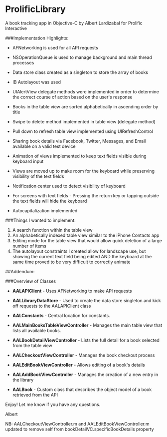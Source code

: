ProlificLibrary
===============

A book tracking app in Objective-C by Albert Lardizabal for Prolific Interactive


###Implementation Highlights:


* AFNetworking is used for all API requests
* NSOperationQueue is used to manage background and main thread processes

* Data store class created as a singleton to store the array of books

* IB Autolayout was used

* UIAlertView delegate methods were implemented in order to determine the correct course of action based on the user's response

* Books in the table view are sorted alphabetically in ascending order by title
* Swipe to delete method implemented in table view (delegate method)
* Pull down to refresh table view implemented using UIRefreshControl

* Sharing book details via Facebook, Twitter, Messages, and Email available on a valid test device

* Animation of views implemented to keep text fields visible during keyboard input
* Views are moved up to make room for the keyboard while preserving visibility of the text fields
* Notification center used to detect visibility of keyboard

* For screens with text fields - Pressing the return key or tapping outside the text fields will hide the keyboard
* Autocapitalization implemented



###Things I wanted to implement:

1. A search function within the table view
2. An alphabetically indexed table view similar to the iPhone Contacts app
3. Editing mode for the table view that would allow quick deletion of a large number of items
4. The autolayout constraints I created allow for landscape use, but showing the current text field being edited AND the keyboard at the same time proved to be very difficult to correctly animate


##Addendum:

###Overview of Classes

* **AALAPIClient** - Uses AFNetworking to make API requests
* **AALLibraryDataStore** - Used to create the data store singleton and kick off requests to the AALAPIClient class
* **AALConstants** - Central location for constants.

* **AALMainBooksTableViewController** - Manages the main table view that lists all available books.
* **AALBookDetailViewController** - Lists the full detail for a book selected from the table view
* **AALCheckoutViewController** - Manages the book checkout process
* **AALEditBookViewController** - Allows editing of a book's details
* **AALAddBookViewController** - Manages the creation of a new entry in the library

* **AALBook** - Custom class that describes the object model of a book retrieved from the API


Enjoy!  Let me know if you have any questions.

Albert

NB: AALCheckoutViewController.m and AALEditBookViewController.m updated to remove self from bookDetailVC.specificBookDetails property